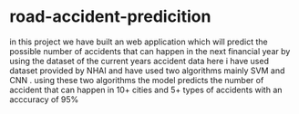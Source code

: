 # road-accident-predicition
in this project we have built an web application which will predict the possible number of accidents that  can happen in the next financial year by using the dataset of the current years accident  data
here i have used dataset provided by NHAI and have used two algorithms mainly SVM and CNN .
using these two algorithms the model predicts the number of accident that can happen in 10+ cities and 5+ types of accidents with an acccuracy of 95% 
